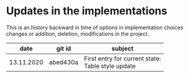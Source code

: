 # Updates in the implementations
This is an history backward in time of options in 
implementation choices changes or addition, deletion, modifications
in the project.

| date | git id | subject |
| ---- | ------ | ------- |
| 13.11.2020 | abed430a | First entry for current state:<br>Table style update |